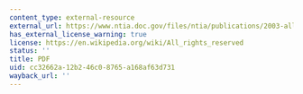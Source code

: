 ```yaml
---
content_type: external-resource
external_url: https://www.ntia.doc.gov/files/ntia/publications/2003-allochrt.pdf
has_external_license_warning: true
license: https://en.wikipedia.org/wiki/All_rights_reserved
status: ''
title: PDF
uid: cc32662a-12b2-46c0-8765-a168af63d731
wayback_url: ''
---
```

